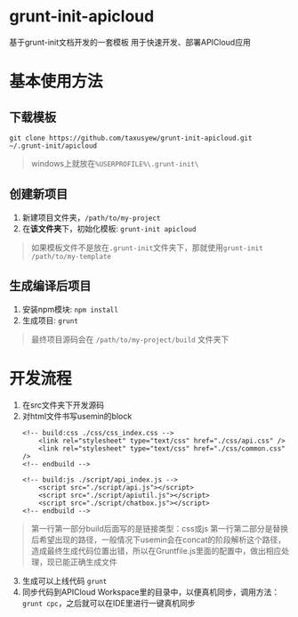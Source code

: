 grunt-init-apicloud
========================
基于grunt-init文档开发的一套模板
用于快速开发、部署APICloud应用

# 基本使用方法
## 下载模板
`git clone https://github.com/taxusyew/grunt-init-apicloud.git ~/.grunt-init/apicloud`
> windows上就放在`%USERPROFILE%\.grunt-init\`

## 创建新项目
1. 新建项目文件夹，`/path/to/my-project`
2. 在**该文件夹**下，初始化模板: `grunt-init apicloud`

> 如果模板文件不是放在`.grunt-init`文件夹下，那就使用`grunt-init /path/to/my-template`

## 生成编译后项目
1. 安装npm模块: `npm install`
2. 生成项目: `grunt`

> 最终项目源码会在 `/path/to/my-project/build` 文件夹下


# 开发流程
1. 在src文件夹下开发源码
2. 对html文件书写usemin的block
	```
	<!-- build:css ./css/css_index.css -->
	    <link rel="stylesheet" type="text/css" href="./css/api.css" />
	    <link rel="stylesheet" type="text/css" href="./css/common.css" />
	<!-- endbuild -->

	<!-- build:js ./script/api_index.js -->
		<script src="./script/api.js"></script>
		<script src="./script/apiutil.js"></script>
		<script src="./script/chatbox.js"></script>
	<!-- endbuild -->
	```
> 第一行第一部分build后面写的是链接类型：css或js
> 第一行第二部分是替换后希望出现的路径，一般情况下usemin会在concat的阶段解析这个路径，造成最终生成代码位置出错，所以在Gruntfile.js里面的配置中，做出相应处理，现已能正确生成文件 

3. 生成可以上线代码 `grunt`
4. 同步代码到APICloud Workspace里的目录中，以便真机同步，调用方法：`grunt cpc`，之后就可以在IDE里进行一键真机同步